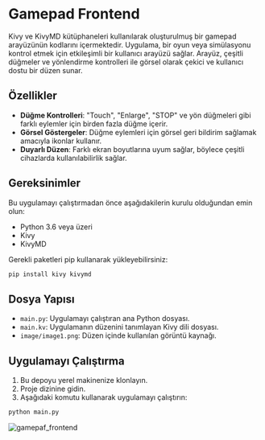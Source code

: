 # Gamepad Frontend

Kivy ve KivyMD kütüphaneleri kullanılarak oluşturulmuş bir gamepad arayüzünün kodlarını içermektedir. Uygulama, bir oyun veya simülasyonu kontrol etmek için etkileşimli bir kullanıcı arayüzü sağlar. Arayüz, çeşitli düğmeler ve yönlendirme kontrolleri ile görsel olarak çekici ve kullanıcı dostu bir düzen sunar.

## Özellikler

- **Düğme Kontrolleri**: "Touch", "Enlarge", "STOP" ve yön düğmeleri gibi farklı eylemler için birden fazla düğme içerir.
- **Görsel Göstergeler**: Düğme eylemleri için görsel geri bildirim sağlamak amacıyla ikonlar kullanır.
- **Duyarlı Düzen**: Farklı ekran boyutlarına uyum sağlar, böylece çeşitli cihazlarda kullanılabilirlik sağlar.

## Gereksinimler

Bu uygulamayı çalıştırmadan önce aşağıdakilerin kurulu olduğundan emin olun:

- Python 3.6 veya üzeri
- Kivy
- KivyMD

Gerekli paketleri pip kullanarak yükleyebilirsiniz:

```bash
pip install kivy kivymd
```

## Dosya Yapısı

- `main.py`: Uygulamayı çalıştıran ana Python dosyası.
- `main.kv`: Uygulamanın düzenini tanımlayan Kivy dili dosyası.
- `image/image1.png`: Düzen içinde kullanılan görüntü kaynağı.

## Uygulamayı Çalıştırma

1. Bu depoyu yerel makinenize klonlayın.
2. Proje dizinine gidin.
3. Aşağıdaki komutu kullanarak uygulamayı çalıştırın:

```bash
python main.py
```
![gamepaf_frontend](https://github.com/Deryaglmz/GamepadFrontend/assets/129391768/98e032f1-c376-4a5f-935a-d2237b4230c7)
